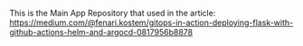 This is the Main App Repository that used in the article: https://medium.com/@fenari.kostem/gitops-in-action-deploying-flask-with-github-actions-helm-and-argocd-0817956b8878
